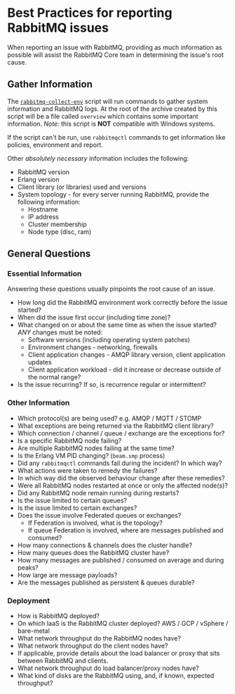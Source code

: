 # Best Practices for reporting RabbitMQ issues

When reporting an issue with RabbitMQ, providing as much information as possible will assist the RabbitMQ Core team in determining the issue's root cause.

## Gather Information

The [`rabbitmq-collect-env`](https://raw.githubusercontent.com/rabbitmq/support-tools/master/scripts/rabbitmq-collect-env) script will run commands to gather system information and RabbitMQ logs. At the root of the archive created by this script will be a file called `overview` which contains some important information. *Note:* this script is **NOT** compatible with Windows systems.

If the script can't be run, use `rabbitmqctl` commands to get information like policies, environment and report.

Other _absolutely necessary_ information includes the following:

* RabbitMQ version
* Erlang version
* Client library (or libraries) used and versions
* System topology - for every server running RabbitMQ, provide the following information:
    * Hostname
    * IP address
    * Cluster membership
    * Node type (disc, ram)

## General Questions

### Essential Information

Answering these questions usually pinpoints the root cause of an issue.

* How long did the RabbitMQ environment work correctly before the issue started?
* When did the issue first occur (including time zone)? 
* What changed on or about the same time as when the issue started? _ANY_ changes must be noted:
  * Software versions (including operating system patches)
  * Environment changes - networking, firewalls
  * Client application changes - AMQP library version, client application updates
  * Client application workload - did it increase or decrease outside of the normal range?
* Is the issue recurring? If so, is recurrence regular or intermittent?

### Other Information

* Which protocol(s) are being used? e.g. AMQP / MQTT / STOMP
* What exceptions are being returned via the RabbitMQ client library?
* Which connection / channel / queue / exchange are the exceptions for?
* Is a specific RabbitMQ node failing?
* Are multiple RabbitMQ nodes failing at the same time?
* Is the Erlang VM PID changing? (`beam.smp` process)
* Did any `rabbitmqctl` commands fail during the incident? In which way?
* What actions were taken to remedy the failures?
* In which way did the observed behaviour change after these remedies?
* Were all RabbitMQ nodes restarted at once or only the affected node(s)?
* Did any RabbitMQ node remain running during restarts?
* Is the issue limited to certain queues?
* Is the issue limited to certain exchanges?
* Does the issue involve Federated queues or exchanges?
  * If Federation is involved, what is the topology?
  * If queue Federation is involved, where are messages published and consumed?
* How many connections & channels does the cluster handle?
* How many queues does the RabbitMQ cluster have?
* How many messages are published / consumed on average and during peaks?
* How large are message payloads?
* Are the messages published as persistent & queues durable?

### Deployment

* How is RabbitMQ deployed?
* On which IaaS is the RabbitMQ cluster deployed? AWS / GCP / vSphere / bare-metal
* What network throughput do the RabbitMQ nodes have?
* What network throughput do the client nodes have?
* If applicable, provide details about the load balancer or proxy that sits between RabbitMQ and clients.
* What network throughput do load balancer/proxy nodes have?
* What kind of disks are the RabbitMQ using, and, if known, expected throughput?
